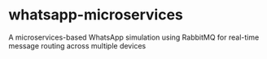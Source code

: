 # whatsapp-microservices
A microservices-based WhatsApp simulation using RabbitMQ for real-time message routing across multiple devices
